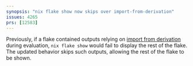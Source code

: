 ```yaml
---
synopsis: "nix flake show now skips over import-from-derivation"
issues: 4265
prs: [12583]
---
```


Previously, if a flake contained outputs relying on [import from derivation](@docroot@/language/import-from-derivation.md) during evaluation, `nix flake show` would fail to display the rest of the flake. The updated behavior skips such outputs, allowing the rest of the flake to be shown.

